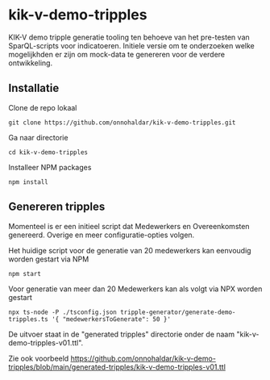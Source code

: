# kik-v-demo-tripples
KIK-V demo tripple generatie tooling ten behoeve van het pre-testen van SparQL-scripts voor indicatoeren. Initiele versie om te onderzoeken welke mogelijkhden er zijn om mock-data te genereren voor de verdere ontwikkeling.

## Installatie

Clone de repo lokaal
```
git clone https://github.com/onnohaldar/kik-v-demo-tripples.git
```

Ga naar directorie
````
cd kik-v-demo-tripples
````

Installeer NPM packages
````
npm install
````

## Genereren tripples

Momenteel is er een initieel script dat Medewerkers en Overeenkomsten genereerd. Overige en meer configuratie-opties volgen.

Het huidige script voor de generatie van 20 medewerkers kan eenvoudig worden gestart via NPM
````
npm start
````

Voor generatie van meer dan 20 Medewerkers kan als volgt via NPX worden gestart
````
npx ts-node -P ./tsconfig.json tripple-generator/generate-demo-tripples.ts '{ "medewerkersToGenerate": 50 }'
````

De uitvoer staat in de "generated tripples" directorie onder de naam "kik-v-demo-tripples-v01.ttl".

Zie ook voorbeeld <https://github.com/onnohaldar/kik-v-demo-tripples/blob/main/generated-tripples/kik-v-demo-tripples-v01.ttl>

